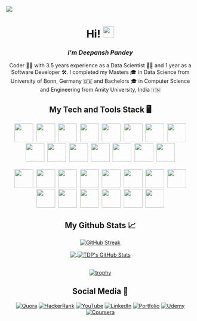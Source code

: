 ![](https://komarev.com/ghpvc/?username=TDeepanshPandey&style=flat-square)
<h1 align='center'> Hi! <img src="https://raw.githubusercontent.com/MartinHeinz/MartinHeinz/master/wave.gif" width="30px"> </h1>
<i><h3 align='center'> I'm Deepansh Pandey</h3></i>
<p align='center' font>
Coder 👨‍💻 with 3.5 years experience as a Data Scientist 👨‍🔬 and 1 year as a Software Developer 🛠️. I completed my Masters 🎓 in Data Science from University of Bonn, Germany 🇩🇪 and Bachelors 🎓 in Computer Science and Engineering from Amity University, India 🇮🇳
</p>

<h2 align='center'> My Tech and Tools Stack &#x1F5A5; </h2>
<div align='center'>
  <kbd>
    <img src="https://cdn.jsdelivr.net/gh/devicons/devicon/icons/cplusplus/cplusplus-original.svg" height="50" width="50" />
    <img src="https://cdn.jsdelivr.net/gh/devicons/devicon/icons/python/python-original-wordmark.svg" height="50" width="50"/>
    <img src="https://cdn.jsdelivr.net/gh/devicons/devicon/icons/java/java-original-wordmark.svg" height="50" width="50"/>
    <img src="https://cdn.jsdelivr.net/gh/devicons/devicon/icons/r/r-original.svg" height="50" width="50"/>
  </kbd>
  <kbd>
    <img src="https://cdn.jsdelivr.net/gh/devicons/devicon/icons/javascript/javascript-original.svg" height="50" width="50"/>
    <img src="https://cdn.jsdelivr.net/gh/devicons/devicon/icons/html5/html5-original-wordmark.svg" height="50" width="50"/>
    <img src="https://cdn.jsdelivr.net/gh/devicons/devicon/icons/css3/css3-original-wordmark.svg" height="50" width="50"/>
    <img src="https://cdn.jsdelivr.net/gh/devicons/devicon/icons/bootstrap/bootstrap-plain-wordmark.svg" height="50" width="50"/>
    <img src="https://cdn.jsdelivr.net/gh/devicons/devicon/icons/jquery/jquery-original-wordmark.svg" height="50" width="50"/>
  </kbd>
  <kbd>
    <img src="https://cdn.jsdelivr.net/gh/devicons/devicon/icons/neo4j/neo4j-original-wordmark.svg" height="50" width="50"/>
    <img src="https://cdn.jsdelivr.net/gh/devicons/devicon/icons/mysql/mysql-original-wordmark.svg" height="50" width="50"/>
    <img src="https://cdn.jsdelivr.net/gh/devicons/devicon/icons/mongodb/mongodb-original-wordmark.svg" height="50" width="50"/>
    <img src="https://www.vectorlogo.zone/logos/apache_hive/apache_hive-icon.svg" height="50" width="50"/>
  </kbd>   
  <kbd>
    <img src="https://cdn.jsdelivr.net/gh/devicons/devicon/icons/bitbucket/bitbucket-original-wordmark.svg" height="50" width="50"/>
    <img src="https://cdn.jsdelivr.net/gh/devicons/devicon/icons/github/github-original.svg" height="50" width="50"/>
  </kbd>
</div>
<br>
<div align='center'>
  <kbd>
    <img src="https://cdn.jsdelivr.net/gh/devicons/devicon/icons/django/django-original.svg" height="50" width="50"/>
    <img src="https://cdn.jsdelivr.net/gh/devicons/devicon/icons/flask/flask-original-wordmark.svg" height="50" width="50"/>
  </kbd>  
  <kbd>
    <img src="https://cdn.jsdelivr.net/gh/devicons/devicon/icons/numpy/numpy-original-wordmark.svg" height="50" width="50"/>
    <img src="https://cdn.jsdelivr.net/gh/devicons/devicon/icons/pandas/pandas-original-wordmark.svg" height="50" width="50"/>
    <img src="https://cdn.jsdelivr.net/gh/devicons/devicon/icons/tensorflow/tensorflow-original-wordmark.svg" height="50" width="50"/>
  </kbd>
  <kbd>
    <img src="https://cdn.jsdelivr.net/gh/devicons/devicon/icons/linux/linux-original.svg" height="50" width="50"/>
    <img src="https://cdn.jsdelivr.net/gh/devicons/devicon/icons/windows8/windows8-original.svg" height="50" width="50"/>
  </kbd>
  <kbd>
    <img src="https://cdn.jsdelivr.net/gh/devicons/devicon/icons/kubernetes/kubernetes-plain-wordmark.svg" height="50" width="50"/>
    <img src="https://cdn.jsdelivr.net/gh/devicons/devicon/icons/docker/docker-original-wordmark.svg" height="50" width="50"/>
    <img src="https://cdn.jsdelivr.net/gh/devicons/devicon/icons/amazonwebservices/amazonwebservices-original-wordmark.svg" height="50" width="50"/>
  </kbd>
  <kbd>
    <img src="https://cdn.jsdelivr.net/gh/devicons/devicon/icons/jupyter/jupyter-original-wordmark.svg" height="50" width="50"/>
    <img src="https://cdn.jsdelivr.net/gh/devicons/devicon/icons/pycharm/pycharm-original-wordmark.svg" height="50" width="50"/>
    <img src="https://cdn.jsdelivr.net/gh/devicons/devicon/icons/rstudio/rstudio-original.svg" height="50" width="50"/>
    <img src="https://cdn.jsdelivr.net/gh/devicons/devicon/icons/atom/atom-original-wordmark.svg" height="50" width="50"/>
  </kbd>

</div>

<h2 align='center'> My Github Stats &#x1f4c8; </h2>

<div align='center'>

  [![GitHub Streak](https://github-readme-streak-stats.herokuapp.com/?user=TDeepanshPandey&theme=gruvbox)](https://git.io/streak-stats)  

</div>

<div align="center">
<a href="https://github.com/TDeepanshPandey">
  <img align="center" src="https://github-readme-stats.vercel.app/api/top-langs/?username=TDeepanshPandey&theme=onedark&langs_count=3" />
</a>
<a href="https://github.com/TDeepanshPandey">
  <img align="center" src="https://github-readme-stats.vercel.app/api?username=TDeepanshPandey&show_icons=true&line_height=27&theme=onedark&include_all_commits=true" alt="TDP's GitHub Stats" />
</a>
</div>
  
<br>

<div align="center" width="100%">
 
[![trophy](https://github-profile-trophy.vercel.app/?username=TDeepanshPandey&theme=onedark&row=1&title=Stars,Followers,Commits,MultiLanguage,Repositories,PullRequest&margin-w=30&margin-h=30)](https://github.com/ryo-ma/github-profile-trophy)

</div>

<h2 align='center'> Social Media &#128199; </h2>

<div align="center">
  
<a href="https://www.quora.com/profile/Deepansh-Pandey">![Quora](https://img.shields.io/badge/Quora-%23B92B27.svg?style=for-the-badge&logo=Quora&logoColor=white)</a>
<a href="https://www.hackerrank.com/deepansh_pandey">![HackerRank](https://img.shields.io/badge/-Hackerrank-2EC866?style=for-the-badge&logo=HackerRank&logoColor=white)</a>
<a href="https://www.youtube.com/channel/UCtlQgM6FwSKVk_qkdCv9xZA">![YouTube](https://img.shields.io/badge/AI_Simplified-%23FF0000.svg?style=for-the-badge&logo=YouTube&logoColor=white)</a>
<a href="https://www.linkedin.com/in/thedeepanshpandey/">![LinkedIn](https://img.shields.io/badge/linkedin-%230077B5.svg?style=for-the-badge&logo=linkedin&logoColor=white)</a>
<a href="https://deepanshpandey.com/">![Portfolio](https://img.shields.io/badge/Portfolio-%23000000.svg?style=for-the-badge&logo=firefox&logoColor=#FF7139)</a>
<a href="https://www.udemy.com/user/deepansh-pandey/">![Udemy](https://img.shields.io/badge/Udemy-A435F0?style=for-the-badge&logo=Udemy&logoColor=white)</a>
<a href="https://www.coursera.org/user/e168e73aeb4bcf3f4d9558bdb0a8543c">![Coursera](https://img.shields.io/badge/Coursera-%230056D2.svg?style=for-the-badge&logo=Coursera&logoColor=white)</a>  
  
</div>

